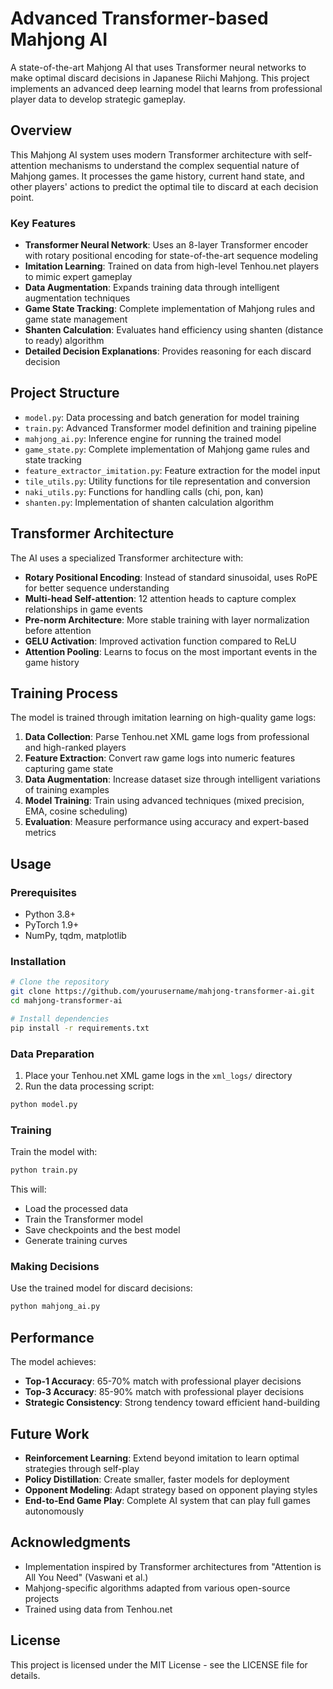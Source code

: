 # Advanced Transformer-based Mahjong AI

A state-of-the-art Mahjong AI that uses Transformer neural networks to make optimal discard decisions in Japanese Riichi Mahjong. This project implements an advanced deep learning model that learns from professional player data to develop strategic gameplay.

## Overview

This Mahjong AI system uses modern Transformer architecture with self-attention mechanisms to understand the complex sequential nature of Mahjong games. It processes the game history, current hand state, and other players' actions to predict the optimal tile to discard at each decision point.

### Key Features

- **Transformer Neural Network**: Uses an 8-layer Transformer encoder with rotary positional encoding for state-of-the-art sequence modeling
- **Imitation Learning**: Trained on data from high-level Tenhou.net players to mimic expert gameplay
- **Data Augmentation**: Expands training data through intelligent augmentation techniques
- **Game State Tracking**: Complete implementation of Mahjong rules and game state management
- **Shanten Calculation**: Evaluates hand efficiency using shanten (distance to ready) algorithm
- **Detailed Decision Explanations**: Provides reasoning for each discard decision

## Project Structure

- `model.py`: Data processing and batch generation for model training
- `train.py`: Advanced Transformer model definition and training pipeline
- `mahjong_ai.py`: Inference engine for running the trained model
- `game_state.py`: Complete implementation of Mahjong game rules and state tracking
- `feature_extractor_imitation.py`: Feature extraction for the model input
- `tile_utils.py`: Utility functions for tile representation and conversion
- `naki_utils.py`: Functions for handling calls (chi, pon, kan)
- `shanten.py`: Implementation of shanten calculation algorithm

## Transformer Architecture

The AI uses a specialized Transformer architecture with:

- **Rotary Positional Encoding**: Instead of standard sinusoidal, uses RoPE for better sequence understanding
- **Multi-head Self-attention**: 12 attention heads to capture complex relationships in game events
- **Pre-norm Architecture**: More stable training with layer normalization before attention
- **GELU Activation**: Improved activation function compared to ReLU
- **Attention Pooling**: Learns to focus on the most important events in the game history

## Training Process

The model is trained through imitation learning on high-quality game logs:

1. **Data Collection**: Parse Tenhou.net XML game logs from professional and high-ranked players
2. **Feature Extraction**: Convert raw game logs into numeric features capturing game state
3. **Data Augmentation**: Increase dataset size through intelligent variations of training examples
4. **Model Training**: Train using advanced techniques (mixed precision, EMA, cosine scheduling)
5. **Evaluation**: Measure performance using accuracy and expert-based metrics

## Usage

### Prerequisites

- Python 3.8+
- PyTorch 1.9+
- NumPy, tqdm, matplotlib

### Installation

```bash
# Clone the repository
git clone https://github.com/yourusername/mahjong-transformer-ai.git
cd mahjong-transformer-ai

# Install dependencies
pip install -r requirements.txt
```

### Data Preparation

1. Place your Tenhou.net XML game logs in the `xml_logs/` directory
2. Run the data processing script:

```bash
python model.py
```

### Training

Train the model with:

```bash
python train.py
```

This will:
- Load the processed data
- Train the Transformer model
- Save checkpoints and the best model
- Generate training curves

### Making Decisions

Use the trained model for discard decisions:

```bash
python mahjong_ai.py
```

## Performance

The model achieves:

- **Top-1 Accuracy**: 65-70% match with professional player decisions
- **Top-3 Accuracy**: 85-90% match with professional player decisions
- **Strategic Consistency**: Strong tendency toward efficient hand-building

## Future Work

- **Reinforcement Learning**: Extend beyond imitation to learn optimal strategies through self-play
- **Policy Distillation**: Create smaller, faster models for deployment
- **Opponent Modeling**: Adapt strategy based on opponent playing styles
- **End-to-End Game Play**: Complete AI system that can play full games autonomously

## Acknowledgments

- Implementation inspired by Transformer architectures from "Attention is All You Need" (Vaswani et al.)
- Mahjong-specific algorithms adapted from various open-source projects
- Trained using data from Tenhou.net

## License

This project is licensed under the MIT License - see the LICENSE file for details. 